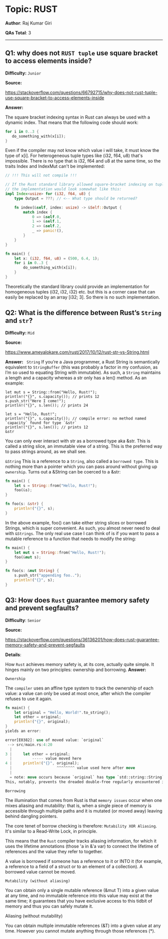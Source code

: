 # Topic: RUST

**Author**: Raj Kumar Giri

**QAs Total**: 3

---

## Q1:  why does not `RUST tuple` use square bracket to access elements inside? 
**Difficulty:** `Junior`

**Source:**

 https://stackoverflow.com/questions/66792715/why-does-not-rust-tuple-use-square-bracket-to-access-elements-inside
 
**Answer:**

 The square bracket indexing syntax in Rust can always be used with a dynamic index. That means that the following code should work:
 ```rs
for i in 0..3 {
    do_something_with(x[i]);
}
```
Even if the compiler may not know which value i will take, it must know the type of x[i]. For heterogeneous tuple types like (i32, f64, u8) that's impossible. There is no type that is i32, f64 and u8 at the same time, so the traits Index and IndexMut can't be implemented:
```rs
// !!! This will not compile !!!

// If the Rust standard library allowed square-bracket indexing on tuples
// the implementation would look somewhat like this:
impl Index<usize> for (i32, f64, u8) {
    type Output = ???; // <-- What type should be returned?

    fn index(&self, index: usize) -> &Self::Output {
        match index {
            0 => &self.0,
            1 => &self.1,
            2 => &self.2,
            _ => panic!(),
        }
    }
}

fn main() {
    let x: (i32, f64, u8) = (500, 6.4, 1);
    for i in 0..3 {
        do_something_with(x[i]);
    }
}
```
Theoretically the standard library could provide an implementation for homogeneous tuples (i32, i32, i32) etc. but this is a corner case that can easily be replaced by an array [i32; 3]. So there is no such implementation.

## Q2:   What is the difference between Rust’s `String` and `str`?

**Difficulty:** `Mid`

**Source:**

 https://www.ameyalokare.com/rust/2017/10/12/rust-str-vs-String.html

**Answer:**
` String`
If you’re a Java programmer, a Rust String is semantically equivalent to `StringBuffer` (this was probably a factor in my confusion, as I’m so used to equating String with immutable). As such, a `String` maintains a length and a capacity whereas a str only has a len() method. As an example:
```ra
let mut s = String::from("Hello, Rust!");
println!("{}", s.capacity()); // prints 12
s.push_str("Here I come!");
println!("{}", s.len()); // prints 24

let s = "Hello, Rust!";
println!("{}", s.capacity()); // compile error: no method named `capacity` found for type `&str`
println!("{}", s.len()); // prints 12
&str
```
You can only ever interact with str as a borrowed type aka &str. This is called a string slice, an immutable view of a string. This is the preferred way to pass strings around, as we shall see.

`&String`
This is a reference to a `String`, also called a `borrowed type`. This is nothing more than a pointer which you can pass around without giving up `ownership`. Turns out a &String can be coerced to a &str:
```rs
fn main() {
    let s = String::from("Hello, Rust!");
    foo(&s);
}

fn foo(s: &str) {
    println!("{}", s);
}
```
In the above example, foo() can take either string slices or borrowed Strings, which is super convenient. As such, you almost never need to deal with `&Strings`. The only real use case I can think of is if you want to pass a mutable reference to a function that needs to modify the string:
```rs
fn main() {
    let mut s = String::from("Hello, Rust!");
    foo(&mut s);
}

fn foo(s: &mut String) {
    s.push_str("appending foo..");
    println!("{}", s);
}
```

## Q3:  How does `Rust` guarantee memory safety and prevent segfaults?

**Difficulty**: `Senior`

**Source:**

 https://stackoverflow.com/questions/36136201/how-does-rust-guarantee-memory-safety-and-prevent-segfaults

**Details**:

How `Rust` achieves memory safety is, at its core, actually quite simple. It hinges mainly on two principles: ownership and borrowing.
**Answer:**

 `Ownership`

The `compiler` uses an affine type system to track the ownership of each value: a value can only be used at most once, after which the compiler refuses to use it again.
```rs
fn main() {
    let original = "Hello, World!".to_string();
    let other = original;
    println!("{}", original);
}
yields an error:

error[E0382]: use of moved value: `original`
 --> src/main.rs:4:20
  |
3 |     let other = original;
  |         ----- value moved here
4 |     println!("{}", original);
  |                    ^^^^^^^^ value used here after move
  |
  = note: move occurs because `original` has type `std::string::String`, which does not implement the `Copy` trait
This, notably, prevents the dreaded double-free regularly encountered in C or C++ (prior to smart pointers).
```

`Borrowing`

The illumination that comes from Rust is that `memory issues` occur when one mixes aliasing and mutability: that is, when a single piece of memory is accessible through multiple paths and it is mutated (or moved away) leaving behind dangling pointers.

The core tenet of borrow checking is therefore: `Mutability XOR Aliasing`. It's similar to a Read-Write Lock, in principle.

This means that the `Rust` compiler tracks aliasing information, for which it uses the lifetime annotations (those 'a in &'a var) to connect the lifetime of references and the value they refer to together.

A value is borrowed if someone has a reference to it or INTO it (for example, a reference to a field of a struct or to an element of a collection). A borrowed value cannot be moved.

`Mutability (without aliasing)`

You can obtain only a single mutable reference (&mut T) into a given value at any time, and no immutable reference into this value may exist at the same time; it guarantees that you have exclusive access to this tidbit of memory and thus you can safely mutate it.

Aliasing (without mutability)

You can obtain multiple immutable references (&T) into a given value at any time. However you cannot mutate anything through those references (*).
